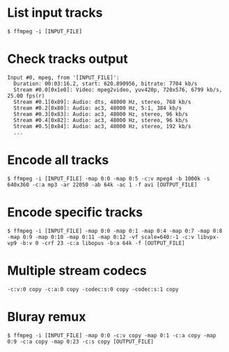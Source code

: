 # List input tracks
```
$ ffmpeg -i [INPUT_FILE]
```

# Check tracks output
```
Input #0, mpeg, from '[INPUT_FILE]':
  Duration: 00:03:16.2, start: 620.890956, bitrate: 7704 kb/s
  Stream #0.0[0x1e0]: Video: mpeg2video, yuv420p, 720x576, 6799 kb/s, 25.00 fps(r)
  Stream #0.1[0x89]: Audio: dts, 48000 Hz, stereo, 768 kb/s
  Stream #0.2[0x80]: Audio: ac3, 48000 Hz, 5:1, 384 kb/s
  Stream #0.3[0x83]: Audio: ac3, 48000 Hz, stereo, 96 kb/s
  Stream #0.4[0x82]: Audio: ac3, 48000 Hz, stereo, 96 kb/s
  Stream #0.5[0x84]: Audio: ac3, 48000 Hz, stereo, 192 kb/s
  ...
```

# Encode all tracks
```
$ ffmpeg -i [INPUT_FILE] -map 0:0 -map 0:5 -c:v mpeg4 -b 1000k -s 640x360 -c:a mp3 -ar 22050 -ab 64k -ac 1 -f avi [OUTPUT_FILE]
```

# Encode specific tracks
```
$ ffmpeg -i [INPUT_FILE] -map 0:0 -map 0:1 -map 0:4 -map 0:7 -map 0:8 -map 0:9 -map 0:10 -map 0:11 -map 0:12 -vf scale=640:-1 -c:v libvpx-vp9 -b:v 0 -crf 23 -c:a libopus -b:a 64k -f [OUTPUT_FILE]
```

# Multiple stream codecs
```
-c:v:0 copy -c:a:0 copy -codec:s:0 copy -codec:s:1 copy
```

# Bluray remux
```
$ ffmpeg -i [INPUT_FILE] -map 0:0 -c:v copy -map 0:1 -c:a copy -map 0:9 -c:a copy -map 0:23 -c:s copy [OUTPUT_FILE]
```
